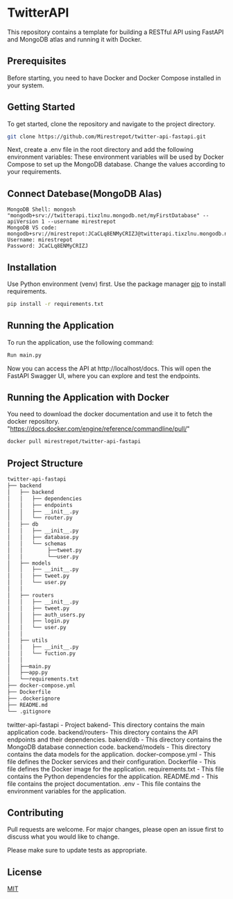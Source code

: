 # TwitterAPI

This repository contains a template for building a RESTful API using FastAPI and MongoDB atlas and running it with Docker.


## Prerequisites
Before starting, you need to have Docker and Docker Compose installed in your system.

## Getting Started

To get started, clone the repository and navigate to the project directory.

```bash
git clone https://github.com/Mirestrepot/twitter-api-fastapi.git


```
Next, create a .env file in the root directory and add the following environment variables:
These environment variables will be used by Docker Compose to set up the MongoDB database. Change the values according to your requirements.

## Connect Datebase(MongoDB Alas)
```
MongoDB Shell: mongosh "mongodb+srv://twitterapi.tixzlnu.mongodb.net/myFirstDatabase" --apiVersion 1 --username mirestrepot
MongoDB VS code: mongodb+srv://mirestrepot:JCaCLq8ENMyCRIZJ@twitterapi.tixzlnu.mongodb.net/test
Username: mirestrepot
Password: JCaCLq8ENMyCRIZJ

```
## Installation
Use Python environment (venv) first.
Use the package manager [pip](https://pip.pypa.io/en/stable/) to install requirements.

```bash
pip install -r requirements.txt 

```
## Running the Application
To run the application, use the following command:

```bash
Run main.py
```
Now you can access the API at http://localhost/docs. This will open the FastAPI Swagger UI, where you can explore and test the endpoints.
## Running the Application with Docker
You need to download the docker documentation and use it to fetch the docker repository. "https://docs.docker.com/engine/reference/commandline/pull/"
```bash
docker pull mirestrepot/twitter-api-fastapi
```
## Project Structure
```bash
twitter-api-fastapi
├── backend
│   ├── backend
│   │   ├── dependencies
│   │   ├── endpoints
│   │   ├── __init__.py
│   │   └── router.py
│   ├── db
│   │   ├── __init__.py
│   │   ├── database.py
│   │   └── schemas
│   │        ├──tweet.py
│   │        └──user.py
│   ├── models
│   │   ├── __init__.py
│   │   ├── tweet.py
│   │   └── user.py
│   │    
│   ├── routers
│   │   ├── __init__.py
│   │   ├── tweet.py
│   │   ├── auth_users.py
│   │   ├── login.py
│   │   └── user.py
│   │
│   ├── utils
│   │   ├── __init__.py
│   │   └── fuction.py 
│   │
│   ├──main.py
│   ├──app.py
│   └──requirements.txt
├── docker-compose.yml
├── Dockerfile
├── .dockerignore
├── README.md
└── .gitignore

```
twitter-api-fastapi - Project
bakend- This directory contains the main application code.
backend/routers- This directory contains the API endpoints and their dependencies.
bakend/db - This directory contains the MongoDB database connection code.
backend/models - This directory contains the data models for the application.
docker-compose.yml - This file defines the Docker services and their configuration.
Dockerfile - This file defines the Docker image for the application.
requirements.txt - This file contains the Python dependencies for the application.
README.md - This file contains the project documentation.
.env - This file contains the environment variables for the application.


## Contributing

Pull requests are welcome. For major changes, please open an issue first
to discuss what you would like to change.

Please make sure to update tests as appropriate.

## License

[MIT](https://choosealicense.com/licenses/mit/)